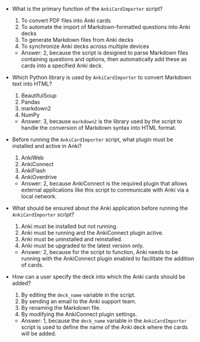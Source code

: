 - What is the primary function of the `AnkiCardImporter` script?
    1. To convert PDF files into Anki cards
    2. To automate the import of Markdown-formatted questions into Anki decks
    3. To generate Markdown files from Anki decks
    4. To synchronize Anki decks across multiple devices
    - Answer: 2, because the script is designed to parse Markdown files containing questions and options, then automatically add these as cards into a specified Anki deck.

- Which Python library is used by `AnkiCardImporter` to convert Markdown text into HTML?
    1. BeautifulSoup
    2. Pandas
    3. markdown2
    4. NumPy
    - Answer: 3, because `markdown2` is the library used by the script to handle the conversion of Markdown syntax into HTML format.

- Before running the `AnkiCardImporter` script, what plugin must be installed and active in Anki?
    1. AnkiWeb
    2. AnkiConnect
    3. AnkiFlash
    4. AnkiOverdrive
    - Answer: 2, because AnkiConnect is the required plugin that allows external applications like this script to communicate with Anki via a local network.

- What should be ensured about the Anki application before running the `AnkiCardImporter` script?
    1. Anki must be installed but not running.
    2. Anki must be running and the AnkiConnect plugin active.
    3. Anki must be uninstalled and reinstalled.
    4. Anki must be upgraded to the latest version only.
    - Answer: 2, because for the script to function, Anki needs to be running with the AnkiConnect plugin enabled to facilitate the addition of cards.

- How can a user specify the deck into which the Anki cards should be added?
    1. By editing the `deck_name` variable in the script.
    2. By sending an email to the Anki support team.
    3. By renaming the Markdown file.
    4. By modifying the AnkiConnect plugin settings.
    - Answer: 1, because the `deck_name` variable in the `AnkiCardImporter` script is used to define the name of the Anki deck where the cards will be added.
